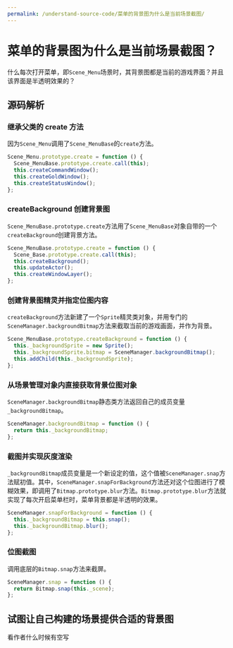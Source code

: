 ```yaml
---
permalink: /understand-source-code/菜单的背景图为什么是当前场景截图/
---
```


# 菜单的背景图为什么是当前场景截图？

什么每次打开菜单，即`Scene_Menu`场景时，其背景图都是当前的游戏界面？并且该界面是半透明效果的？

## 源码解析

### 继承父类的 create 方法

因为`Scene_Menu`调用了`Scene_MenuBase`的`create`方法。

```js {2}
Scene_Menu.prototype.create = function () {
  Scene_MenuBase.prototype.create.call(this);
  this.createCommandWindow();
  this.createGoldWindow();
  this.createStatusWindow();
};
```

### createBackground 创建背景图

`Scene_MenuBase.prototype.create`方法用了`Scene_MenuBase`对象自带的一个`createBackground`创建背景方法。

```js {3}
Scene_MenuBase.prototype.create = function () {
  Scene_Base.prototype.create.call(this);
  this.createBackground();
  this.updateActor();
  this.createWindowLayer();
};
```

### 创建背景图精灵并指定位图内容

`createBackground`方法新建了一个`Sprite`精灵类对象，并用专门的`SceneManager.backgroundBitmap`方法来截取当前的游戏画面，并作为背景。

```js {3}
Scene_MenuBase.prototype.createBackground = function () {
  this._backgroundSprite = new Sprite();
  this._backgroundSprite.bitmap = SceneManager.backgroundBitmap();
  this.addChild(this._backgroundSprite);
};
```

### 从场景管理对象内直接获取背景位图对象

`SceneManager.backgroundBitmap`静态类方法返回自己的成员变量`_backgroundBitmap`。

```js {2}
SceneManager.backgroundBitmap = function () {
  return this._backgroundBitmap;
};
```

### 截图并实现灰度渲染

`_backgroundBitmap`成员变量是一个新设定的值，这个值被`SceneManager.snap`方法赋初值。其中，`SceneManager.snapForBackground`方法还对这个位图进行了模糊效果，即调用了`Bitmap.prototype.blur`方法。`Bitmap.prototype.blur`方法就实现了每次开启菜单栏时，菜单背景都是半透明的效果。

```js {2-3}
SceneManager.snapForBackground = function () {
  this._backgroundBitmap = this.snap();
  this._backgroundBitmap.blur();
};
```

### 位图截图

调用底层的`Bitmap.snap`方法来截屏。

```js {2}
SceneManager.snap = function () {
  return Bitmap.snap(this._scene);
};
```

## 试图让自己构建的场景提供合适的背景图

<!-- TODO -->

看作者什么时候有空写
